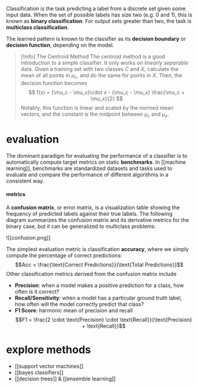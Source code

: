 Classification is the task predicting a label from a discrete set given some input data. When the set of possible labels has size two (e.g. $0$ and $1$), this is known as **binary classification**. For output sets greater than two, the task is **multiclass classification**.

The learned pattern is known to the classifier as its **decision boundary** or **decision function**, depending on the model.

>[!info] The Centroid Method
>The centroid method is a good introduction to a simple classifier. It only works on *linearly separable* data. Given a training set with two classes $C$ and $X$, calculate the mean of all points in $\mu_c$, and do the same for points in $X$. Then, the decision function becomes
$$ f(x) = (\mu_c - \mu_x)\cdot x - (\mu_c - \mu_x) \frac{\mu_c + \mu_x}{2} $$
Notably, this function is linear and scaled by the normed mean vectors, and the constant is the midpoint between $\mu_c$ and $\mu_x$.

# evaluation
The dominant paradigm for evaluating the performance of a classifier is to automatically compute target metrics on static **benchmarks**. In [[machine learning]], benchmarks are standardized datasets and tasks used to evaluate and compare the performance of different algorithms in a consistent way.

#### metrics
A **confusion matrix**, or error matrix, is a visualization table showing the frequency of predicted labels against their true labels. The following diagram summarizes the confusion matrix and its derivative metrics for the binary case, but it can be generalized to multiclass problems:

![[confusion.png]]

The simplest evaluation metric is classification **accuracy**, where we simply compute the percentage of correct predictions:
$$Acc = \frac{\text{Correct Predictions}}{\text{Total Predictions}}$$
Other classification metrics derived from the confusion matrix include
- **Precision**: when a model makes a positive prediction for a class, how often is it correct?
- **Recall/Sensitivity**: when a model has a particular ground truth label, how often will the model correctly predict that class?
- **F1 Score**: harmonic mean of precision and recall
$$F1 = \frac{2 \cdot \text{Precision} \cdot \text{Recall}}{\text{Precision} + \text{Recall}}$$

# explore methods
- [[support vector machines]]
- [[bayes classifiers]]
- [[decision trees]] & [[ensemble learning]]
